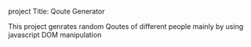 project Title: Qoute Generator 

This project genrates random Qoutes of different people mainly by using javascript DOM manipulation
